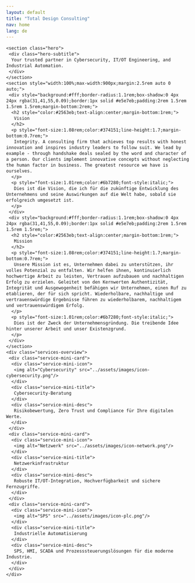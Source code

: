 ```yaml
---
layout: default
title: "Total Design Consulting"
nav: home
lang: de
---
```


    <section class="hero">
     <div class="hero-subtitle">
      Your trusted partner in Cybersecurity, IT/OT Engineering, and Industrial Automation.
     </div>
    </section>
    <section style="width:100%;max-width:900px;margin:2.5rem auto 0 auto;">
     <div style="background:#fff;border-radius:1.1rem;box-shadow:0 4px 24px rgba(31,41,55,0.09);border:1px solid #e5e7eb;padding:2rem 1.5rem 1.5rem 1.5rem;margin-bottom:2rem;">
      <h2 style="color:#2563eb;text-align:center;margin-bottom:1rem;">
       Vision
      </h2>
      <p style="font-size:1.08rem;color:#374151;line-height:1.7;margin-bottom:0.7rem;">
       Integrity. A consulting firm that achieves top results with honest innovation and inspires industry leaders to follow suit. We lead by example - through handshake deals sealed by the word and character of a person. Our clients implement innovative concepts without neglecting the human factor in business. The greatest resource we have is ourselves.
      </p>
      <p style="font-size:1.01rem;color:#6b7280;font-style:italic;">
       Dies ist die Vision, die ich für die zukünftige Entwicklung des Unternehmens und seine Auswirkungen auf die Welt habe, sobald sie erfolgreich umgesetzt ist.
      </p>
     </div>
     <div style="background:#fff;border-radius:1.1rem;box-shadow:0 4px 24px rgba(31,41,55,0.09);border:1px solid #e5e7eb;padding:2rem 1.5rem 1.5rem 1.5rem;">
      <h2 style="color:#2563eb;text-align:center;margin-bottom:1rem;">
       Mission
      </h2>
      <p style="font-size:1.08rem;color:#374151;line-height:1.7;margin-bottom:0.7rem;">
       Unsere Mission ist es, Unternehmen dabei zu unterstützen, ihr volles Potenzial zu entfalten. Wir helfen ihnen, kontinuierlich hochwertige Arbeit zu leisten, Vertrauen aufzubauen und nachhaltigen Erfolg zu erzielen. Geleitet von den Kernwerten Authentizität, Integrität und Ausgewogenheit befähigen wir Unternehmen, einen Ruf zu etablieren, der für sich spricht. Wiederholbare, nachhaltige und vertrauenswürdige Ergebnisse führen zu wiederholbarem, nachhaltigem und vertrauenswürdigem Erfolg.
      </p>
      <p style="font-size:1.01rem;color:#6b7280;font-style:italic;">
       Dies ist der Zweck der Unternehmensgründung. Die treibende Idee hinter unserer Arbeit und unser Existenzgrund.
      </p>
     </div>
    </section>
    <div class="services-overview">
     <div class="service-mini-card">
      <div class="service-mini-icon">
       <img alt="Cybersecurity" src="../assets/images/icon-cybersecurity.png"/>
      </div>
      <div class="service-mini-title">
       Cybersecurity-Beratung
      </div>
      <div class="service-mini-desc">
       Risikobewertung, Zero Trust und Compliance für Ihre digitalen Werte.
      </div>
     </div>
     <div class="service-mini-card">
      <div class="service-mini-icon">
       <img alt="Netzwerk" src="../assets/images/icon-network.png"/>
      </div>
      <div class="service-mini-title">
       Netzwerkinfrastruktur
      </div>
      <div class="service-mini-desc">
       Robuste IT/OT-Integration, Hochverfügbarkeit und sichere Fernzugriffe.
      </div>
     </div>
     <div class="service-mini-card">
      <div class="service-mini-icon">
       <img alt="SPS" src="../assets/images/icon-plc.png"/>
      </div>
      <div class="service-mini-title">
       Industrielle Automatisierung
      </div>
      <div class="service-mini-desc">
       SPS, HMI, SCADA und Prozesssteuerungslösungen für die moderne Industrie.
      </div>
     </div>
    </div>
